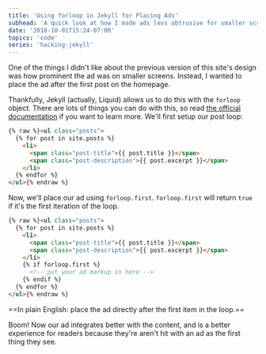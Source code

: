 ```yaml
---
title: 'Using forloop in Jekyll for Placing Ads'
subhead: 'A quick look at how I made ads less obtrusive for smaller screens'
date: '2018-10-01T15:24-07:00'
topics: 'code'
series: 'hacking-jekyll'
---
```


One of the things I didn't like about the previous version of this site's design was how prominent the ad was on smaller screens. Instead, I wanted to place the ad after the first post on the homepage.

Thankfully, Jekyll (actually, Liquid) allows us to do this with the `forloop` object. There are lots of things you can do with this, so read [the official documentation](https://help.shopify.com/en/themes/liquid/objects/for-loops) if you want to learn more. We'll first setup our post loop:

```html
{% raw %}<ul class="posts">
  {% for post in site.posts %}
    <li>
      <span class="post-title">{{ post.title }}</span>
      <span class="post-description">{{ post.excerpt }}</span>
    </li>
  {% endfor %}
</ul>{% endraw %}
```

Now, we'll place our ad using `forloop.first`. `forloop.first` will return `true` if it's the first iteration of the loop.

```html
{% raw %}<ul class="posts">
  {% for post in site.posts %}
    <li>
      <span class="post-title">{{ post.title }}</span>
      <span class="post-description">{{ post.excerpt }}</span>
    </li>
    {% if forloop.first %}
      <!-- put your ad markup in here -->
    {% endif %}
  {% endfor %}
</ul>{% endraw %}
```

==In plain English: place the ad directly after the first item in the&nbsp;loop.==

Boom! Now our ad integrates better with the content, and is a better experience for readers because they're aren't hit with an ad as the first thing they see.
